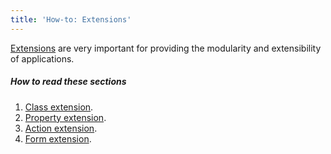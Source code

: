```yaml
---
title: 'How-to: Extensions'
---
```


[Extensions](Extensions.md) are very important for providing the modularity and extensibility of applications.

##### How to read these sections

1.  [Class extension](Class_extension.md).
2.  [Property extension](How-to_Property_extension.md).
3.  [Action extension](How-to_Action_extension.md).
4.  [Form extension](How-to_Form_extension.md).
